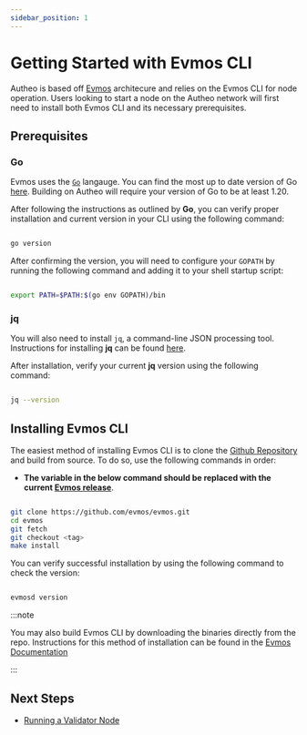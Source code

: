 ```yaml
---
sidebar_position: 1
---
```


# Getting Started with Evmos CLI

Autheo is based off [Evmos](https://evmos.org/) architecure and relies on the Evmos CLI for node operation. Users looking to start a node on the Autheo network will first need to install both Evmos CLI and its necessary prerequisites.

## Prerequisites

### Go

Evmos uses the [`Go`](https://go.dev/) langauge. You can find the most up to date version of Go [here](https://go.dev/dl/). Building on Autheo will require your version of Go to be at least 1.20.

After following the instructions as outlined by **Go**, you can verify proper installation and current version in your CLI using the following command:

```bash

go version

```

After confirming the version, you will need to configure your `GOPATH` by running the following command and adding it to your shell startup script:

```bash

export PATH=$PATH:$(go env GOPATH)/bin

```

### jq

You will also need to install `jq`, a command-line JSON processing tool. Instructions for installing **jq** can be found [here](https://jqlang.github.io/jq/download/).

After installation, verify your current **jq** version using the following command:

```bash

jq --version

```

## Installing Evmos CLI

The easiest method of installing Evmos CLI is to clone the [Github Repository](https://github.com/evmos/evmos) and build from source. To do so, use the following commands in order:

* **The variable <tag> in the below command should be replaced with the current [Evmos release](https://github.com/evmos/evmos/releases)**.

```bash

git clone https://github.com/evmos/evmos.git
cd evmos
git fetch
git checkout <tag>
make install

```

You can verify successful installation by using the following command to check the version:

```bash

evmosd version

```

:::note

You may also build Evmos CLI by downloading the binaries directly from the repo. Instructions for this method of installation can be found in the [Evmos Documentation](https://docs.evmos.org/protocol/evmos-cli/#download-the-binaries)

:::

## Next Steps

* [Running a Validator Node](./validator-node.md)